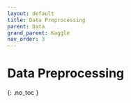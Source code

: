 ```yaml
---
layout: default
title: Data Preprocessing
parent: Data
grand_parent: Kaggle
nav_order: 3
---
```


# Data Preprocessing
{: .no_toc }

